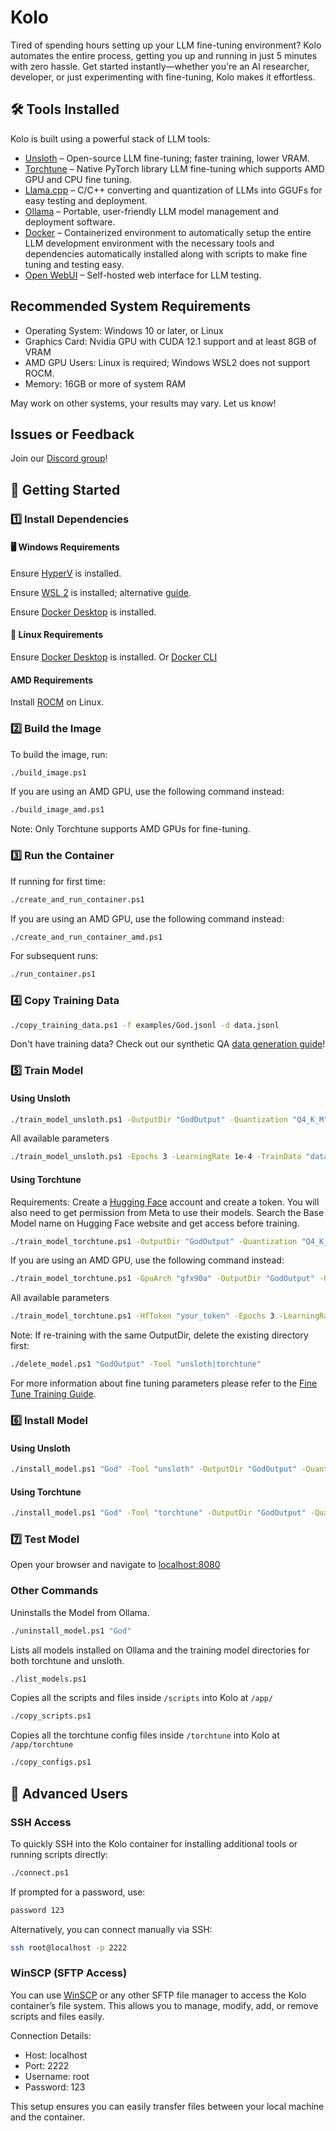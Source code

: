 # Kolo

Tired of spending hours setting up your LLM fine-tuning environment? Kolo automates the entire process, getting you up and running in just 5 minutes with zero hassle. Get started instantly—whether you're an AI researcher, developer, or just experimenting with fine-tuning, Kolo makes it effortless.

## 🛠 Tools Installed

Kolo is built using a powerful stack of LLM tools:

- [Unsloth](https://github.com/unslothai/unsloth) – Open-source LLM fine-tuning; faster training, lower VRAM.
- [Torchtune](https://github.com/pytorch/torchtune) – Native PyTorch library LLM fine-tuning which supports AMD GPU and CPU fine tuning.
- [Llama.cpp](https://github.com/ggerganov/llama.cpp) – C/C++ converting and quantization of LLMs into GGUFs for easy testing and deployment.
- [Ollama](https://ollama.ai/) – Portable, user-friendly LLM model management and deployment software.
- [Docker](https://www.docker.com/) – Containerized environment to automatically setup the entire LLM development environment with the necessary tools and dependencies automatically installed along with scripts to make fine tuning and testing easy.
- [Open WebUI](https://github.com/open-webui/open-webui) – Self-hosted web interface for LLM testing.

## Recommended System Requirements

- Operating System: Windows 10 or later, or Linux
- Graphics Card: Nvidia GPU with CUDA 12.1 support and at least 8GB of VRAM
- AMD GPU Users: Linux is required; Windows WSL2 does not support ROCM.
- Memory: 16GB or more of system RAM

May work on other systems, your results may vary. Let us know!

## Issues or Feedback

Join our [Discord group](https://discord.gg/Ewe4hf5x3n)!

## 🏃 Getting Started

### 1️⃣ Install Dependencies

#### 🖥️ Windows Requirements

Ensure [HyperV](https://learn.microsoft.com/en-us/windows-server/virtualization/hyper-v/get-started/install-hyper-v?pivots=windows) is installed.

Ensure [WSL 2](https://learn.microsoft.com/en-us/windows/wsl/install) is installed; alternative [guide](https://learn.microsoft.com/en-us/windows/wsl/tutorials/wsl-containers).

Ensure [Docker Desktop](https://docs.docker.com/get-docker/) is installed.

#### 🐧 Linux Requirements

Ensure [Docker Desktop](https://docs.docker.com/get-docker/) is installed. Or [Docker CLI](https://docs.docker.com/engine/install/ubuntu/#install-using-the-repository)

#### AMD Requirements

Install [ROCM](https://rocm.docs.amd.com/projects/install-on-linux/en/latest/install/quick-start.html) on Linux.

### 2️⃣ Build the Image

To build the image, run:

```bash
./build_image.ps1
```

If you are using an AMD GPU, use the following command instead:

```bash
./build_image_amd.ps1
```

Note: Only Torchtune supports AMD GPUs for fine-tuning.

### 3️⃣ Run the Container

If running for first time:

```bash
./create_and_run_container.ps1
```

If you are using an AMD GPU, use the following command instead:

```bash
./create_and_run_container_amd.ps1
```

For subsequent runs:

```bash
./run_container.ps1
```

### 4️⃣ Copy Training Data

```bash
./copy_training_data.ps1 -f examples/God.jsonl -d data.jsonl
```

Don't have training data? Check out our synthetic QA [data generation guide](GenerateTrainingDataGuide.md)!

### 5️⃣ Train Model

#### Using Unsloth

```bash
./train_model_unsloth.ps1 -OutputDir "GodOutput" -Quantization "Q4_K_M" -TrainData "data.jsonl"
```

All available parameters

```bash
./train_model_unsloth.ps1 -Epochs 3 -LearningRate 1e-4 -TrainData "data.jsonl" -BaseModel "unsloth/Llama-3.2-1B-Instruct-bnb-4bit" -ChatTemplate "llama-3.1" -LoraRank 16 -LoraAlpha 16 -LoraDropout 0 -MaxSeqLength 1024 -WarmupSteps 10 -SaveSteps 500 -SaveTotalLimit 5 -Seed 1337 -SchedulerType "linear" -BatchSize 2 -OutputDir "GodOutput" -Quantization "Q4_K_M" -WeightDecay 0
```

#### Using Torchtune

Requirements: Create a [Hugging Face](https://huggingface.co/) account and create a token. You will also need to get permission from Meta to use their models. Search the Base Model name on Hugging Face website and get access before training.

```bash
./train_model_torchtune.ps1 -OutputDir "GodOutput" -Quantization "Q4_K_M" -TrainData "data.json" -HfToken "your_token"
```

If you are using an AMD GPU, use the following command instead:

```bash
./train_model_torchtune.ps1 -GpuArch "gfx90a" -OutputDir "GodOutput" -Quantization "Q4_K_M" -TrainData "data.json" -HfToken "your_token"
```

All available parameters

```bash
./train_model_torchtune.ps1 -HfToken "your_token" -Epochs 3 -LearningRate 1e-4 -TrainData "data.json" -BaseModel "Meta-llama/Llama-3.2-1B-Instruct" -LoraRank 16 -LoraAlpha 16 -LoraDropout 0 -MaxSeqLength 1024 -WarmupSteps 10 -Seed 1337 -SchedulerType "cosine" -BatchSize 2 -OutputDir "GodOutput" -Quantization "Q4_K_M" -WeightDecay 0
```

Note: If re-training with the same OutputDir, delete the existing directory first:

```bash
./delete_model.ps1 "GodOutput" -Tool "unsloth|torchtune"
```

For more information about fine tuning parameters please refer to the [Fine Tune Training Guide](https://github.com/MaxHastings/Kolo/blob/main/FineTuningGuide.md).

### 6️⃣ Install Model

#### Using Unsloth

```bash
./install_model.ps1 "God" -Tool "unsloth" -OutputDir "GodOutput" -Quantization "Q4_K_M"
```

#### Using Torchtune

```bash
./install_model.ps1 "God" -Tool "torchtune" -OutputDir "GodOutput" -Quantization "Q4_K_M"
```

### 7️⃣ Test Model

Open your browser and navigate to [localhost:8080](http://localhost:8080/)

### Other Commands

Uninstalls the Model from Ollama.

```bash
./uninstall_model.ps1 "God"
```

Lists all models installed on Ollama and the training model directories for both torchtune and unsloth.

```bash
./list_models.ps1
```

Copies all the scripts and files inside `/scripts` into Kolo at `/app/`

```bash
./copy_scripts.ps1
```

Copies all the torchtune config files inside `/torchtune` into Kolo at `/app/torchtune`

```bash
./copy_configs.ps1
```

## 🔧 Advanced Users

### SSH Access

To quickly SSH into the Kolo container for installing additional tools or running scripts directly:

```bash
./connect.ps1
```

If prompted for a password, use:

```bash
password 123
```

Alternatively, you can connect manually via SSH:

```bash
ssh root@localhost -p 2222
```

### WinSCP (SFTP Access)

You can use [WinSCP](https://winscp.net/eng/index.php) or any other SFTP file manager to access the Kolo container’s file system. This allows you to manage, modify, add, or remove scripts and files easily.

Connection Details:

- Host: localhost
- Port: 2222
- Username: root
- Password: 123

This setup ensures you can easily transfer files between your local machine and the container.
